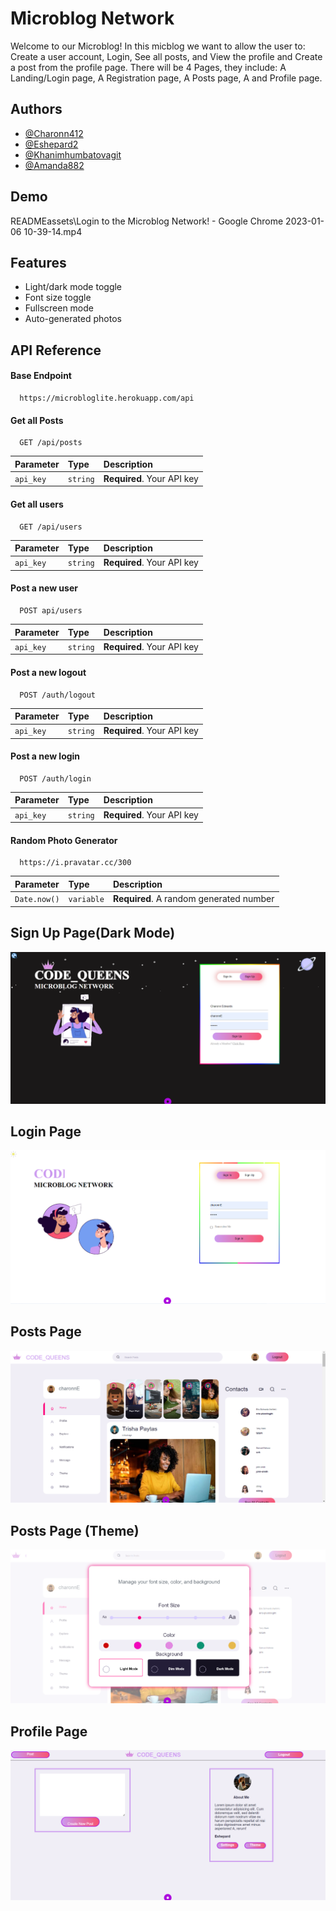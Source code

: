 <!-- # Enjoy the Microblog Project and the MicroblogLite API!

Don't forget to read the [*MicroblogLite* API docs](https://microbloglite.herokuapp.com/docs/) and experiment with the API in *Postman!*

Practice and experimentation provide experience, and experience provides confidence. -->

# Microblog Network

Welcome to our Microblog! In this micblog we want to allow the user to:
Create a user account,
Login,
See all posts,
 and View the profile and Create a post from the profile page. There will be 4 Pages, they include: 
A Landing/Login page, 
A Registration page, 
A Posts page, 
A and Profile page.

## Authors

- [@Charonn412](https://github.com/Charonn412)
- [@Eshepard2](https://github.com/Eshepard2)
- [@Khanimhumbatovagit](https://github.com/khanimhumbatovagit)
- [@Amanda882](https://github.com/amanda882)

## Demo

READMEassets\Login to the Microblog Network! - Google Chrome 2023-01-06 10-39-14.mp4

## Features

- Light/dark mode toggle
- Font size toggle
- Fullscreen mode
- Auto-generated photos

## API Reference

#### Base Endpoint
```http
  https://microbloglite.herokuapp.com/api
```

#### Get all Posts

```http
  GET /api/posts
```

| Parameter | Type     | Description                |
| :-------- | :------- | :------------------------- |
| `api_key` | `string` | **Required**. Your API key |

#### Get all users

```http
  GET /api/users
```

| Parameter | Type     | Description                |
| :-------- | :------- | :--------------------------|
| `api_key` | `string` | **Required**. Your API key |

#### Post a new user

```http
  POST api/users
```

| Parameter | Type     | Description                |
| :-------- | :------- | :--------------------------|
| `api_key` | `string` | **Required**. Your API key |

#### Post a new logout

```http
  POST /auth/logout
```

| Parameter | Type     | Description                |
| :-------- | :------- | :--------------------------|
| `api_key` | `string` | **Required**. Your API key |

#### Post a new login

```http
  POST /auth/login
```

| Parameter | Type     | Description                |
| :-------- | :------- | :--------------------------|
| `api_key` | `string` | **Required**. Your API key |

#### Random Photo Generator

```http
  https://i.pravatar.cc/300
```

| Parameter | Type     | Description                |
| :-------- | :------- | :--------------------------|
| `Date.now()`| `variable` | **Required**. A random generated number |

## Sign Up Page(Dark Mode)

![App Screenshot](READMEassets/darkmodeSignup.png)

## Login Page

![App Screenshot](READMEassets/homepageScreenshot.png)

## Posts Page

![App Screenshot](READMEassets/postsPageLight.png)

## Posts Page (Theme)

![App Screenshot](READMEassets/theme.png)

## Profile Page

![App Screenshot](READMEassets/profilePage.png)
